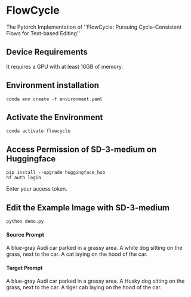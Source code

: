 # FlowCycle
The Pytorch Implementation of ''FlowCycle: Pursuing Cycle-Consistent Flows for Text-based Editing'' 


## Device Requirements

It requires a GPU with at least 16GB of memory.

## Environment installation

```
conda env create -f environment.yaml
```
## Activate the Environment

```
conda activate flowcycle
```

## Access Permission of SD-3-medium on Huggingface
```
pip install --upgrade huggingface_hub
hf auth login
```
Enter your access token.

## Edit the Example Image with SD-3-medium
```
python demo.py
```
#### Source Prompt
A blue-gray Audi car parked in a grassy area. A white dog sitting on the grass, next to the car. A cat laying on the hood of the car.

#### Target Prompt
A blue-gray Audi car parked in a grassy area. A Husky dog sitting on the grass, next to the car. A tiger cab laying on the hood of the car.
